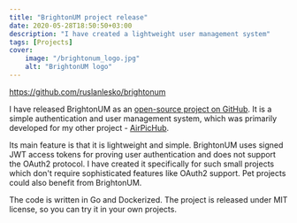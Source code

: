 ```yaml
---
title: "BrightonUM project release"
date: 2020-05-28T18:50:50+03:00
description: "I have created a lightweight user management system"
tags: [Projects]
cover:
    image: "/brightonum_logo.jpg"
    alt: "BrightonUM logo"
---
```

https://github.com/ruslanlesko/brightonum

I have released BrightonUM as an [open-source project on GitHub](https://github.com/ruslanlesko/brightonum). It is a simple authentication and user management system, which was primarily developed for my other project - [AirPicHub](https://airpichub.leskor.com/). 

Its main feature is that it is lightweight and simple. BrightonUM uses signed JWT access tokens for proving user authentication and does not support the OAuth2 protocol. I have created it specifically for such small projects which don't require sophisticated features like OAuth2 support. Pet projects could also benefit from BrightonUM.

The code is written in Go and Dockerized. The project is released under MIT license, so you can try it in your own projects.
